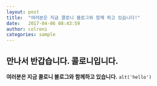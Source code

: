 ```yaml
---
layout: post
title:  "여러분은 지금 콜로니 블로그와 함께 하고 있습니다!"
date:   2017-04-06 08:43:59
author: colroni
categories: sample
---
```


## 만나서 반갑습니다. 콜로니입니다.
**여러분은 지금 콜로니 블로그와 함께하고 있습니다.**
`alt('hello')`
